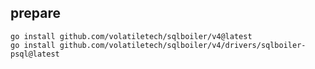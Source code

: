 ## prepare

```console
go install github.com/volatiletech/sqlboiler/v4@latest
go install github.com/volatiletech/sqlboiler/v4/drivers/sqlboiler-psql@latest
```
